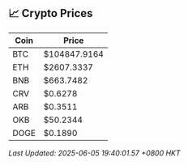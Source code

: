 ## 📈 Crypto Prices

| Coin | Price |
| ---- | ----- |
| BTC | $104847.9164 |
| ETH | $2607.3337 |
| BNB | $663.7482 |
| CRV | $0.6278 |
| ARB | $0.3511 |
| OKB | $50.2344 |
| DOGE | $0.1890 |

_Last Updated: 2025-06-05 19:40:01.57 +0800 HKT_